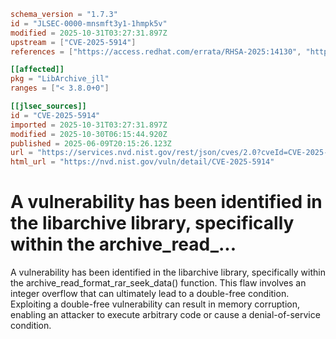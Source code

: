 ```toml
schema_version = "1.7.3"
id = "JLSEC-0000-mnsmft3y1-1hmpk5v"
modified = 2025-10-31T03:27:31.897Z
upstream = ["CVE-2025-5914"]
references = ["https://access.redhat.com/errata/RHSA-2025:14130", "https://access.redhat.com/errata/RHSA-2025:14135", "https://access.redhat.com/errata/RHSA-2025:14137", "https://access.redhat.com/errata/RHSA-2025:14141", "https://access.redhat.com/errata/RHSA-2025:14142", "https://access.redhat.com/errata/RHSA-2025:14525", "https://access.redhat.com/errata/RHSA-2025:14528", "https://access.redhat.com/errata/RHSA-2025:14594", "https://access.redhat.com/errata/RHSA-2025:14644", "https://access.redhat.com/errata/RHSA-2025:14808", "https://access.redhat.com/errata/RHSA-2025:14810", "https://access.redhat.com/errata/RHSA-2025:14828", "https://access.redhat.com/errata/RHSA-2025:15024", "https://access.redhat.com/errata/RHSA-2025:15397", "https://access.redhat.com/errata/RHSA-2025:15709", "https://access.redhat.com/errata/RHSA-2025:15827", "https://access.redhat.com/errata/RHSA-2025:15828", "https://access.redhat.com/errata/RHSA-2025:16524", "https://access.redhat.com/errata/RHSA-2025:18217", "https://access.redhat.com/errata/RHSA-2025:18218", "https://access.redhat.com/errata/RHSA-2025:18219", "https://access.redhat.com/errata/RHSA-2025:19041", "https://access.redhat.com/errata/RHSA-2025:19046", "https://access.redhat.com/security/cve/CVE-2025-5914", "https://bugzilla.redhat.com/show_bug.cgi?id=2370861", "https://github.com/libarchive/libarchive/pull/2598", "https://github.com/libarchive/libarchive/releases/tag/v3.8.0", "https://github.com/libarchive/libarchive/pull/2598"]

[[affected]]
pkg = "LibArchive_jll"
ranges = ["< 3.8.0+0"]

[[jlsec_sources]]
id = "CVE-2025-5914"
imported = 2025-10-31T03:27:31.897Z
modified = 2025-10-30T06:15:44.920Z
published = 2025-06-09T20:15:26.123Z
url = "https://services.nvd.nist.gov/rest/json/cves/2.0?cveId=CVE-2025-5914"
html_url = "https://nvd.nist.gov/vuln/detail/CVE-2025-5914"
```

# A vulnerability has been identified in the libarchive library, specifically within the archive_read_...

A vulnerability has been identified in the libarchive library, specifically within the archive_read_format_rar_seek_data() function. This flaw involves an integer overflow that can ultimately lead to a double-free condition. Exploiting a double-free vulnerability can result in memory corruption, enabling an attacker to execute arbitrary code or cause a denial-of-service condition.

